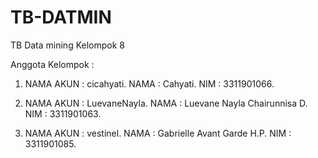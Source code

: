 # TB-DATMIN
TB Data mining Kelompok 8

Anggota Kelompok :

1. NAMA AKUN  : cicahyati.
   NAMA       : Cahyati.
   NIM        : 3311901066.

2. NAMA AKUN  : LuevaneNayla.
   NAMA       : Luevane Nayla Chairunnisa D.
   NIM        : 3311901063.

3. NAMA AKUN  : vestinel.
   NAMA       : Gabrielle Avant Garde H.P.
   NIM        : 3311901085.
